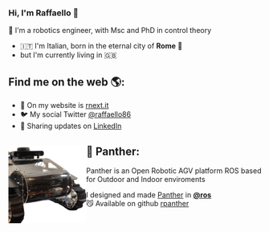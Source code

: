 ### Hi, I'm Raffaello 👋

🤖 I'm a robotics engineer, with Msc and PhD in control theory

- 🇮🇹 I'm Italian, born in the eternal city of **Rome** 🛵
- but I'm currently living in 🇬🇧

## Find me on the web 🌎:
- 👾 On my website is [rnext.it](https://www.rnext.it)
- 🐦 My social Twitter [@raffaello86](https://twitter.com/raffaello86)
- 💼 Sharing updates on [LinkedIn](https://www.linkedin.com/in/raffaello-bonghi/)

## 🐆 Panther: <a href="https://www.rnext.it/panther"><img align="left" width="155" height="155" src="https://github.com/rbonghi/rbonghi/blob/master/Panther.png?raw=true"></a>
Panther is an Open Robotic AGV platform ROS based for Outdoor and Indoor enviroments
- I designed and made [Panther](https://www.rnext.it/panther) in [**@ros**](https://www.ros.org/)
- 😼 Available on github [rpanther](https://github.com/rpanther)
